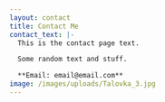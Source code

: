 ```yaml
---
layout: contact
title: Contact Me
contact_text: |-
  This is the contact page text.

  Some random text and stuff.

  **Email: email@email.com**
image: /images/uploads/Talovka_3.jpg
---
```


